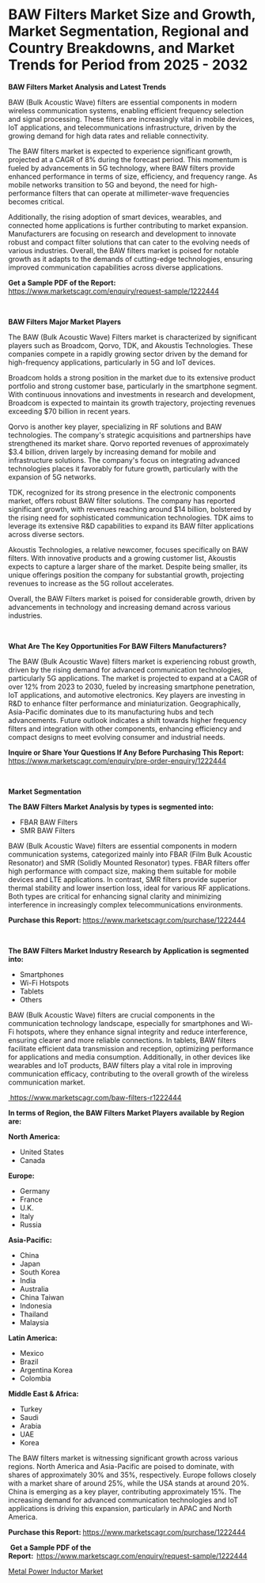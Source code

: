 <p><h1>BAW Filters Market Size and Growth, Market Segmentation, Regional and Country Breakdowns, and Market Trends for Period from 2025 -  2032</h1></p><p><strong>BAW Filters Market Analysis and Latest Trends</strong></p>
<p><p>BAW (Bulk Acoustic Wave) filters are essential components in modern wireless communication systems, enabling efficient frequency selection and signal processing. These filters are increasingly vital in mobile devices, IoT applications, and telecommunications infrastructure, driven by the growing demand for high data rates and reliable connectivity.</p><p>The BAW filters market is expected to experience significant growth, projected at a CAGR of 8% during the forecast period. This momentum is fueled by advancements in 5G technology, where BAW filters provide enhanced performance in terms of size, efficiency, and frequency range. As mobile networks transition to 5G and beyond, the need for high-performance filters that can operate at millimeter-wave frequencies becomes critical.</p><p>Additionally, the rising adoption of smart devices, wearables, and connected home applications is further contributing to market expansion. Manufacturers are focusing on research and development to innovate robust and compact filter solutions that can cater to the evolving needs of various industries. Overall, the BAW filters market is poised for notable growth as it adapts to the demands of cutting-edge technologies, ensuring improved communication capabilities across diverse applications.</p></p>
<p><strong>Get a Sample PDF of the Report:&nbsp;</strong> <a href="https://www.marketscagr.com/enquiry/request-sample/1222444?utm_campaign=1995&utm_medium=2&utm_source=Github&utm_content=ia&utm_term=11022025&utm_id=baw-filters">https://www.marketscagr.com/enquiry/request-sample/1222444</a></p>
<p>&nbsp;</p>
<p><strong>BAW Filters Major Market Players</strong></p>
<p><p>The BAW (Bulk Acoustic Wave) Filters market is characterized by significant players such as Broadcom, Qorvo, TDK, and Akoustis Technologies. These companies compete in a rapidly growing sector driven by the demand for high-frequency applications, particularly in 5G and IoT devices.</p><p>Broadcom holds a strong position in the market due to its extensive product portfolio and strong customer base, particularly in the smartphone segment. With continuous innovations and investments in research and development, Broadcom is expected to maintain its growth trajectory, projecting revenues exceeding $70 billion in recent years.</p><p>Qorvo is another key player, specializing in RF solutions and BAW technologies. The company's strategic acquisitions and partnerships have strengthened its market share. Qorvo reported revenues of approximately $3.4 billion, driven largely by increasing demand for mobile and infrastructure solutions. The company's focus on integrating advanced technologies places it favorably for future growth, particularly with the expansion of 5G networks.</p><p>TDK, recognized for its strong presence in the electronic components market, offers robust BAW filter solutions. The company has reported significant growth, with revenues reaching around $14 billion, bolstered by the rising need for sophisticated communication technologies. TDK aims to leverage its extensive R&D capabilities to expand its BAW filter applications across diverse sectors.</p><p>Akoustis Technologies, a relative newcomer, focuses specifically on BAW filters. With innovative products and a growing customer list, Akoustis expects to capture a larger share of the market. Despite being smaller, its unique offerings position the company for substantial growth, projecting revenues to increase as the 5G rollout accelerates.</p><p>Overall, the BAW Filters market is poised for considerable growth, driven by advancements in technology and increasing demand across various industries.</p></p>
<p>&nbsp;</p>
<p><strong>What Are The Key Opportunities For BAW Filters Manufacturers?</strong></p>
<p><p>The BAW (Bulk Acoustic Wave) filters market is experiencing robust growth, driven by the rising demand for advanced communication technologies, particularly 5G applications. The market is projected to expand at a CAGR of over 12% from 2023 to 2030, fueled by increasing smartphone penetration, IoT applications, and automotive electronics. Key players are investing in R&D to enhance filter performance and miniaturization. Geographically, Asia-Pacific dominates due to its manufacturing hubs and tech advancements. Future outlook indicates a shift towards higher frequency filters and integration with other components, enhancing efficiency and compact designs to meet evolving consumer and industrial needs.</p></p>
<p><strong>Inquire or Share Your Questions If Any Before Purchasing This Report:</strong> <a href="https://www.marketscagr.com/enquiry/pre-order-enquiry/1222444?utm_campaign=1995&utm_medium=2&utm_source=Github&utm_content=ia&utm_term=11022025&utm_id=baw-filters">https://www.marketscagr.com/enquiry/pre-order-enquiry/1222444</a></p>
<p>&nbsp;</p>
<p><strong>Market Segmentation</strong></p>
<p><strong>The BAW Filters Market Analysis by types is segmented into:</strong></p>
<p><ul><li>FBAR BAW Filters</li><li>SMR BAW Filters</li></ul></p>
<p><p>BAW (Bulk Acoustic Wave) filters are essential components in modern communication systems, categorized mainly into FBAR (Film Bulk Acoustic Resonator) and SMR (Solidly Mounted Resonator) types. FBAR filters offer high performance with compact size, making them suitable for mobile devices and LTE applications. In contrast, SMR filters provide superior thermal stability and lower insertion loss, ideal for various RF applications. Both types are critical for enhancing signal clarity and minimizing interference in increasingly complex telecommunications environments.</p></p>
<p><strong>Purchase this Report:&nbsp;</strong><a href="https://www.marketscagr.com/purchase/1222444?utm_campaign=1995&utm_medium=2&utm_source=Github&utm_content=ia&utm_term=11022025&utm_id=baw-filters">https://www.marketscagr.com/purchase/1222444</a></p>
<p>&nbsp;</p>
<p><strong>The BAW Filters Market Industry Research by Application is segmented into:</strong></p>
<p><ul><li>Smartphones</li><li>Wi-Fi Hotspots</li><li>Tablets</li><li>Others</li></ul></p>
<p><p>BAW (Bulk Acoustic Wave) filters are crucial components in the communication technology landscape, especially for smartphones and Wi-Fi hotspots, where they enhance signal integrity and reduce interference, ensuring clearer and more reliable connections. In tablets, BAW filters facilitate efficient data transmission and reception, optimizing performance for applications and media consumption. Additionally, in other devices like wearables and IoT products, BAW filters play a vital role in improving communication efficacy, contributing to the overall growth of the wireless communication market.</p></p>
<p><a href="https://www.marketscagr.com/baw-filters-r1222444?utm_campaign=1995&utm_medium=2&utm_source=Github&utm_content=ia&utm_term=11022025&utm_id=baw-filters">&nbsp;https://www.marketscagr.com/baw-filters-r1222444</a></p>
<p><strong>In terms of Region, the BAW Filters Market Players available by Region are:</strong></p>
<p>
    <p> <strong> North America: </strong>
        <ul>
            <li>United States</li>
            <li>Canada</li>
        </ul>
        </p> 
    <p> <strong> Europe: </strong>
        <ul>
            <li>Germany</li>
            <li>France</li>
            <li>U.K.</li>
            <li>Italy</li>
            <li>Russia</li>
        </ul>
        </p> 
    <p> <strong> Asia-Pacific: </strong>
        <ul>
            <li>China</li>
            <li>Japan</li>
            <li>South Korea</li>
            <li>India</li>
            <li>Australia</li>
            <li>China Taiwan</li>
            <li>Indonesia</li>
            <li>Thailand</li>
            <li>Malaysia</li>
        </ul>
        </p> 
    <p> <strong> Latin America: </strong>
        <ul>
            <li>Mexico</li>
            <li>Brazil</li>
            <li>Argentina Korea</li>
            <li>Colombia</li>
        </ul>
        </p> 
    <p> <strong> Middle East & Africa: </strong>
        <ul>
            <li>Turkey</li>
            <li>Saudi</li>
            <li>Arabia</li>
            <li>UAE</li>
            <li>Korea</li>
        </ul>
    </p>
    </p>
<p><p>The BAW filters market is witnessing significant growth across various regions. North America and Asia-Pacific are poised to dominate, with shares of approximately 30% and 35%, respectively. Europe follows closely with a market share of around 25%, while the USA stands at around 20%. China is emerging as a key player, contributing approximately 15%. The increasing demand for advanced communication technologies and IoT applications is driving this expansion, particularly in APAC and North America.</p></p>
<p><strong>Purchase this Report: </strong><a href="https://www.marketscagr.com/purchase/1222444?utm_campaign=1995&utm_medium=2&utm_source=Github&utm_content=ia&utm_term=11022025&utm_id=baw-filters">https://www.marketscagr.com/purchase/1222444</a></p>
<p>&nbsp;<strong>Get a Sample PDF of the Report:&nbsp;&nbsp;</strong><a href="https://www.marketscagr.com/enquiry/request-sample/1222444?utm_campaign=1995&utm_medium=2&utm_source=Github&utm_content=ia&utm_term=11022025&utm_id=baw-filters">https://www.marketscagr.com/enquiry/request-sample/1222444</a></p>
<p><strong></strong></p>
<p><p><a href="https://github.com/irfadac/Market-Research-Report-List-5/blob/main/metal-power-inductor-market.md?utm_campaign=1995&utm_medium=2&utm_source=Github&utm_content=ia&utm_term=11022025&utm_id=baw-filters">Metal Power Inductor Market</a></p></p>